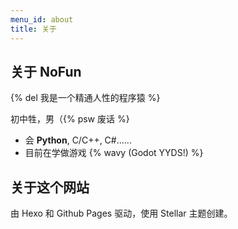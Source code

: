 ```yaml
---
menu_id: about
title: 关于
---
```


## 关于 NoFun

{% del 我是一个精通人性的程序猿 %}

初中牲，男（{% psw 废话 %}

- 会 **Python**, C/C++, C#......
- 目前在学做游戏 {% wavy (Godot YYDS!) %}

## 关于这个网站

由 Hexo 和 Github Pages 驱动，使用 Stellar 主题创建。

